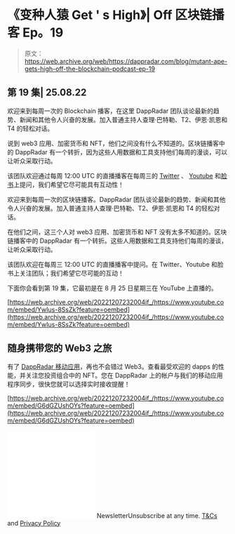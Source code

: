 # 《变种人猿 Get ' s High》| Off 区块链播客 Ep。19

> 原文：<https://web.archive.org/web/https://dappradar.com/blog/mutant-ape-gets-high-off-the-blockchain-podcast-ep-19>

## 第 19 集| 25.08.22

欢迎来到每周一次的 Blockchain 播客，在这里 DappRadar 团队谈论最新的趋势、新闻和其他令人兴奋的发展。加入普通主持人查理·巴特勒、T2、伊恩·凯恩和 T4 的轻松对话。

说到 web3 应用、加密货币和 NFT，他们之间没有什么不知道的。区块链播客中的 DappRadar 有一个转折，因为这些人用数据和工具支持他们每周的漫谈，可以让听众采取行动。

该团队欢迎通过每周 12:00 UTC 的直播播客在每周三的 [Twitter](https://web.archive.org/web/20221207232004/https://twitter.com/dappradar) 、 [Youtube](https://web.archive.org/web/20221207232004/https://www.youtube.com/c/DappRadar) 和[脸书](https://web.archive.org/web/20221207232004/https://facebook.com/dappradar)上提问，我们希望它尽可能具有互动性！

欢迎来到每周一次的区块链播客。DappRadar 团队谈论最新的趋势、新闻和其他令人兴奋的发展。加入普通主持人查理·巴特勒、T2、伊恩·凯恩和 T4 的轻松对话。

在他们之间，这三个人对 web3 应用、加密货币和 NFT 没有太多不知道的。区块链播客中的 DappRadar 有一个转折。这些人用数据和工具支持他们每周的漫谈，让听众采取行动。

该团队欢迎在每周三 12:00 UTC 的直播播客中提问。在 Twitter、Youtube 和脸书上关注团队；我们希望它尽可能的互动！

下面你会看到第 19 集，它最初是在 8 月 25 日星期三在 YouTube 上直播的。

[https://web.archive.org/web/20221207232004if_/https://www.youtube.com/embed/YwIus-8SsZk?feature=oembed](https://web.archive.org/web/20221207232004if_/https://www.youtube.com/embed/YwIus-8SsZk?feature=oembed)

## 随身携带您的 Web3 之旅

有了 [DappRadar 移动应用](https://web.archive.org/web/20221207232004/https://play.google.com/store/apps/details?id=com.portfolio.dappradar)，再也不会错过 Web3。查看最受欢迎的 dapps 的性能，并关注您投资组合中的 NFT。您在 DappRadar 上的帐户与我们的移动应用程序同步，很快您就可以选择实时接收提醒！

[https://web.archive.org/web/20221207232004if_/https://www.youtube.com/embed/G6dGZUshOYs?feature=oembed](https://web.archive.org/web/20221207232004if_/https://www.youtube.com/embed/G6dGZUshOYs?feature=oembed)

![](img/6d5a4a2d609c56e1a5771717e54ba759.png) NewsletterUnsubscribe at any time. [T&Cs](https://web.archive.org/web/20221207232004/https://dappradar.com/terms) and [Privacy Policy](https://web.archive.org/web/20221207232004/https://dappradar.com/privacy-policy)